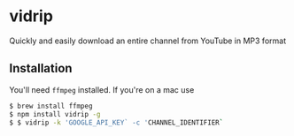 vidrip
======

Quickly and easily download an entire channel from YouTube in MP3 format

## Installation
You'll need `ffmpeg` installed. If you're on a mac use

```sh
$ brew install ffmpeg
$ npm install vidrip -g
$ $ vidrip -k 'GOOGLE_API_KEY` -c 'CHANNEL_IDENTIFIER`
```
